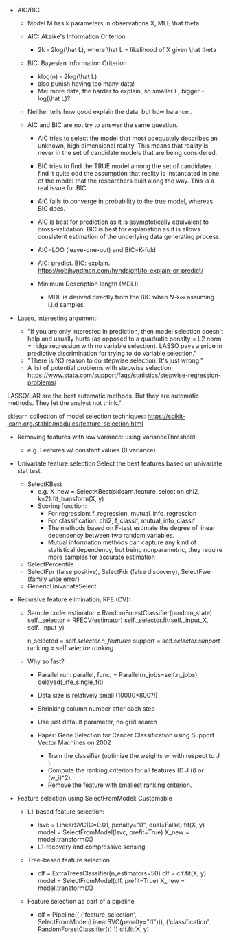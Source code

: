 
- AIC/BIC

    - Model M has k parameters, n observations X, MLE \hat theta
    - AIC: Akaike's Information Criterion
        - 2k - 2log(\hat L), where \hat L = likelihood of X given \hat theta
    - BIC: Bayesian Information Criterion
        - klog(n) - 2log(\hat L)
        - also punish having too many data!
        - Me: more data, the harder to explain, so smaller L, bigger -log(\hat L)?!
    - Neither tells how good explain the data, but how balance..
    
    - AIC and BIC are not try to answer the same question. 
        - AIC tries to select the model that most adequately describes an unknown, 
        high dimensional reality. This means that reality is never in the set of candidate 
        models that are being considered.
        - BIC tries to find the TRUE model among the set of candidates. 
        I find it quite odd the assumption that reality is instantiated in one of the 
        model that the researchers built along the way. This is a real issue for BIC.
        - AIC fails to converge in probability to the true model, whereas BIC does. 
        - AIC is best for prediction as it is asymptotically equivalent to cross-validation.
            BIC is best for explanation as it is allows consistent estimation of the 
            underlying data generating process.
        - AIC=LOO (leave-one-out) and BIC=K-fold
        - AIC: predict. BIC: explain. 
        https://robjhyndman.com/hyndsight/to-explain-or-predict/
        
        - Minimum Description length (MDL):
            - MDL is derived directly from the BIC when 𝑁→∞ assuming i.i.d samples.

- Lasso, interesting argument:
    - "If you are only interested in prediction, then model selection doesn't help and 
    usually hurts (as opposed to a quadratic penalty = L2 norm = ridge regression with 
    no variable selection). LASSO pays a price in predictive discrimination for trying 
    to do variable selection."
    - "There is NO reason to do stepwise selection. It's just wrong."
    - A list of potential problems with stepwise selection:
        https://www.stata.com/support/faqs/statistics/stepwise-regression-problems/

LASSO/LAR are the best automatic methods. But they are automatic methods. They let the analyst not think."

sklearn collection of model selection techniques:
https://scikit-learn.org/stable/modules/feature_selection.html

- Removing features with low variance: using VarianceThreshold
    - e.g. Features w/ constant values (0 variance)
    
- Univariate feature selection
    Select the best features based on univariate stat test. 
    - SelectKBest
        - e.g. X_new = SelectKBest(sklearn.feature_selection.chi2, k=2).fit_transform(X, y)
        - Scoring function: 
            - For regression: f_regression, mutual_info_regression
            - For classification: chi2, f_classif, mutual_info_classif
            - The methods based on F-test estimate the degree of linear dependency between two random variables. 
            - Mutual information methods can capture any kind of statistical dependency, 
                but being nonparametric, they require more samples for accurate estimation
    - SelectPercentile
    - SelectFpr (false positive), SelectFdr (false discovery), SelectFwe (family wise error)
    - GenericUnivariateSelect 

- Recursive feature elimination, RFE (CV):
    - Sample code:
        estimator = RandomForestClassifier(random_state)
        self._selector = RFECV(estimator)
        self._selector.fit(self._input_X, self._input_y)
        
        n_selected = self._selector.n_features_
        support = self._selector.support_
        ranking = self._selector.ranking_
     
     - Why so fast?
        - Parallel run:
            parallel, func, = Parallel(n_jobs=self.n_jobs), delayed(_rfe_single_fit)
        
        - Data size is relatively small (10000*800?!)
        
        - Shrinking column number after each step
        
        - Use just default parameter, no grid search
        
        - Paper:
            Gene Selection for Cancer Classification using Support Vector Machines on 2002
            - Train the classifier (optimize the weights wi with respect to J ).
            - Compute the ranking criterion for all features (D J (i) or (w_i)^2).
            - Remove the feature with smallest ranking criterion.
            
- Feature selection using SelectFromModel:
    Customable
    - L1-based feature selection:
        -   lsvc = LinearSVC(C=0.01, penalty="l1", dual=False).fit(X, y)
            model = SelectFromModel(lsvc, prefit=True)
            X_new = model.transform(X)
        -   L1-recovery and compressive sensing
        
    - Tree-based feature selection
        - clf = ExtraTreesClassifier(n_estimators=50)
            clf = clf.fit(X, y)
            model = SelectFromModel(clf, prefit=True)
            X_new = model.transform(X)
    
    - Feature selection as part of a pipeline
        - clf = Pipeline([
                  ('feature_selection', SelectFromModel(LinearSVC(penalty="l1"))),
                  ('classification', RandomForestClassifier())
                ])
            clf.fit(X, y)
            
            
            
